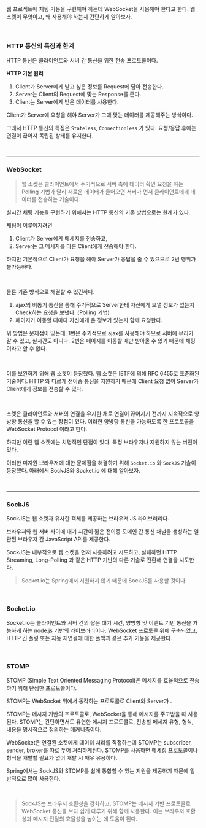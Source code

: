 웹 프로젝트에 채팅 기능을 구현해야 하는데 WebSocket을 사용해야 한다고 한다.
웹 소켓이 무엇이고, 왜 사용해야 하는지 간단하게 알아보자.

<br>

### HTTP 통신의 특징과 한계

HTTP 통신은 클라이언트와 서버 간 통신을 위한 전송 프로토콜이다.

**HTTP 기본 원리**

1. Client가 Server에게 받고 싶은 정보를 Request에 담아 전송한다.
2. Server는 Client의 Request에 맞는 Response를 준다.
3. Client는 Server에게 받은 데이터를 사용한다.

Client가 Server에 요청을 해야 Server가 그에 맞는 데이터를 제공해주는 방식이다.

그래서 HTTP 통신의 특징은 `Stateless`, `Connectionless` 가 있다.
요청/응답 후에는 연결이 끊어져 독립된 상태를 유지한다.

<br>

---
### WebSocket

> 웹 소켓은 클라이언트에서 주기적으로 서버 측에 데이터 확인 요청을 하는 Polling 기법과 달리 새로운 데이터가 들어오면 서버가 먼저 클라이언트에게 데이터를 전송하는 기술이다.

실시간 채팅 기능을 구현하기 위해서는 HTTP 통신의 기존 방법으로는 한계가 있다.

채팅이 이루어지려면

1. Client가 Server에게 메세지를 전송하고, 
2. Server는 그 메세지를 다른 Client에게 전송해야 한다.

하지만 기본적으로 Client가 요청을 해야 Server가 응답을 줄 수 있으므로 2번 행위가 불가능하다.

<br>

물론 기존 방식으로 해결할 수 있긴하다.

1. ajax의 비통기 통신을 통해 주기적으로 Server한테 자신에게 보낼 정보가 있는지 Check하는 요청을 보낸다. (Polling 기법)
2. 페이지가 이동할 때마다 자신에게 온 정보가 있는지 함께 요청한다.

위 방법은 문제점이 있는데, 
1번은 주기적으로 ajax를 사용해야 하므로 서버에 무리가 갈 수 있고, 실시간도 아니다.
2번은 페이지를 이동할 때만 받아올 수 있기 때문에 채팅이라고 할 수 없다.

<br>

이를 보완하기 위해 웹 소켓이 등장했다.
웹 소켓은 IETF에 의해 RFC 6455로 표준화된 기술이다.
HTTP 와 다르게 전이중 통신을 지원하기 때문에 Client 요청 없이 Server가 Client에게 정보를 전송할 수 있다.

<br>

소켓은 클라이언트와 서버의 연결을 유지한 채로 연결이 끊어지기 전까지 지속적으로 양방향 통신을 할 수 있는 장점이 있다.
이러한 양방향 통신을 가능하도록 한 프로토콜을 WebSocket Protocol 이라고 한다.

하지만 이런 웹 소켓에는 치명적인 단점이 있다.
특정 브라우저나 지원하지 않는 버전이 있다.

이러한 미지원 브라우저에 대한 문제점을 해결하기 위해 `Socket.io` 와 `SockJS` 기술이 등장했다.
아래에서 SockJS와 Socket.io 에 대해 알아보자.

<br>

---
### SockJS

SockJS는 웹 소켓과 유사한 객체를 제공하는 브라우저 JS 라이브러리다.

브라우저와 웹 서버 사이에 대기 시간이 짧은 전이중 도메인 간 통신 채널을 생성하는 일관된 브라우저 간 JavaScript API를 제공한다.

SockJS는 내부적으로 웹 소켓을 먼저 사용하려고 시도하고, 실패하면 HTTP Streaming, Long-Polling 과 같은 HTTP 기반의 다른 기술로 전환해 연결을 시도한다.

> Socket.io는 Spring에서 지원하지 않기 때문에 SockJS를 사용할 것이다.

<br>

### Socket.io

Socket.io는 클라이언트와 서버 간의 짧은 대기 시간, 양방향 및 이벤트 기반 통신을 가능하게 하는 node.js 기반의 라이브러리이다. WebSocket 프로토콜 위에 구축되었고, HTTP 긴 폴링 또는 자동 재연결에 대한 폴백과 같은 추가 기능을 제공한다.

<br>

### STOMP

STOMP (Simple Text Oriented Messaging Protocol)은 메세지를 효율적으로 전송하기 위해 탄생한 프로토콜이다.

STOMP는 WebSocket 위에서 동작하는 프로토콜로 Client와 Server가 .

STOMP는 메시지 기반의 프로토콜로, WebSocket을 통해 메시지를 주고받을 때 사용된다. STOMP는 간단하면서도 유연한 메시지 프로토콜로, 전송할 메세지 유형, 형식, 내용을 명시적으로 정의하는 매커니즘이다.

WebSocket은 연결된 소켓에게 데이터 처리를 직접하는데 STOMP는 subscriber, sender, broker를 따로 두어 처리하게된다.
STOMP를 사용하면 메세징 프로토콜이나 형식을 개발할 필요가 없어 개발 시 매우 유용하다.

Spring에서는 SockJS와 STOMP를 쉽게 통합할 수 있는 지원을 제공하기 때문에 일반적으로 많이 사용한다.

<br>

> SockJS는 브라우저 호환성을 강화하고, STOMP는 메시지 기반 프로토콜로 WebSocket 통신을 보다 쉽게 다루기 위해 함께 사용한다. 
이는 브라우저 호환성과 메시지 전달의 효율성을 높이는 데 도움이 된다.



